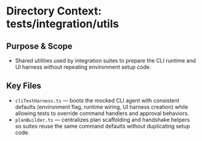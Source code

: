 # Directory Context: tests/integration/utils

## Purpose & Scope

- Shared utilities used by integration suites to prepare the CLI runtime and UI harness without repeating environment setup code.

## Key Files

- `cliTestHarness.ts` — boots the mocked CLI agent with consistent defaults (environment flag, runtime wiring, UI harness creation) while allowing tests to override command handlers and approval behaviors.
- `planBuilder.ts` — centralizes plan scaffolding and handshake helpers so suites reuse the same command defaults without duplicating setup code.
